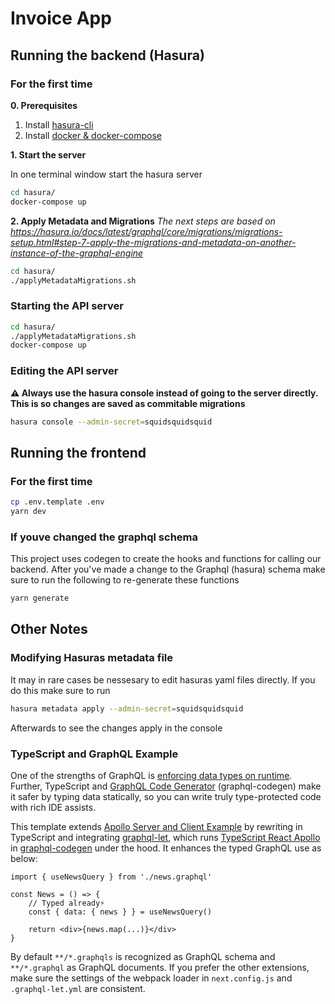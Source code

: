 # Invoice App

## Running the backend (Hasura)

### For the first time
**0. Prerequisites**

1. Install [hasura-cli](https://hasura.io/docs/latest/graphql/core/hasura-cli/install-hasura-cli.html#install-hasura-cli)
2. Install [docker & docker-compose](https://docs.docker.com/compose/install/)

**1. Start the server**

In one terminal window start the hasura server
```sh
cd hasura/
docker-compose up
```

**2. Apply Metadata and Migrations**
*The next steps are based on https://hasura.io/docs/latest/graphql/core/migrations/migrations-setup.html#step-7-apply-the-migrations-and-metadata-on-another-instance-of-the-graphql-engine*
```sh
cd hasura/
./applyMetadataMigrations.sh
```

### Starting the API server
```sh
cd hasura/
./applyMetadataMigrations.sh
docker-compose up
```

### Editing the API server
**⚠️ Always use the hasura console instead of going to the server directly. This is so changes are saved as commitable migrations**
```sh
hasura console --admin-secret=squidsquidsquid
```

## Running the frontend
### For the first time
```sh
cp .env.template .env
yarn dev
```

### If youve changed the graphql schema
This project uses codegen to create the hooks and functions for calling our backend. After you've made a change to the Graphql (hasura) schema make sure to run the following to re-generate these functions
```sh
yarn generate
```

## Other Notes
### Modifying Hasuras metadata file
It may in rare cases be nessesary to edit hasuras yaml files directly. If you do this make sure to run
```sh
hasura metadata apply --admin-secret=squidsquidsquid
```

Afterwards to see the changes apply in the console

### TypeScript and GraphQL Example

One of the strengths of GraphQL is [enforcing data types on runtime](https://graphql.github.io/graphql-spec/June2018/#sec-Value-Completion). Further, TypeScript and [GraphQL Code Generator](https://graphql-code-generator.com/) (graphql-codegen) make it safer by typing data statically, so you can write truly type-protected code with rich IDE assists.

This template extends [Apollo Server and Client Example](https://github.com/vercel/next.js/tree/canary/examples/api-routes-apollo-server-and-client#readme) by rewriting in TypeScript and integrating [graphql-let](https://github.com/piglovesyou/graphql-let#readme), which runs [TypeScript React Apollo](https://graphql-code-generator.com/docs/plugins/typescript-react-apollo) in [graphql-codegen](https://github.com/dotansimha/graphql-code-generator#readme) under the hood. It enhances the typed GraphQL use as below:

```tsx
import { useNewsQuery } from './news.graphql'

const News = () => {
	// Typed already️⚡️
	const { data: { news } } = useNewsQuery()

	return <div>{news.map(...)}</div>
}
```

By default `**/*.graphqls` is recognized as GraphQL schema and `**/*.graphql` as GraphQL documents. If you prefer the other extensions, make sure the settings of the webpack loader in `next.config.js` and `.graphql-let.yml` are consistent.


